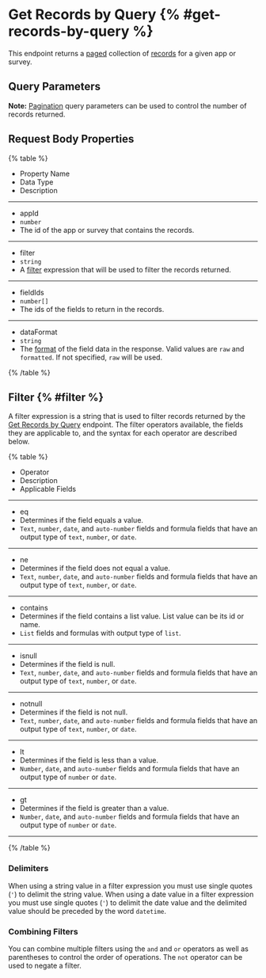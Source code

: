 # Get Records by Query {% #get-records-by-query %}

This endpoint returns a [paged](#pagination) collection of [records](#records) for a given app or survey.

## Query Parameters

**Note:** [Pagination](#pagination) query parameters can be used to control the number of records returned.

## Request Body Properties

{% table %}

- Property Name
- Data Type
- Description

---

- appId
- `number`
- The id of the app or survey that contains the records.

---

- filter
- `string`
- A [filter](#filter) expression that will be used to filter the records returned.

---

- fieldIds
- `number[]`
- The ids of the fields to return in the records.

---

- dataFormat
- `string`
- The [format](#data-format) of the field data in the response. Valid values are `raw` and `formatted`. If not specified, `raw` will be used.

{% /table %}

## Filter {% #filter %}

A filter expression is a string that is used to filter records returned by the [Get Records by Query](#get-records-by-query) endpoint. The filter operators available, the fields they are applicable to, and the syntax for each operator are described below.

{% table %}

- Operator
- Description
- Applicable Fields

---

- eq
- Determines if the field equals a value.
- `Text`, `number`, `date`, and `auto-number` fields and formula fields that have an output type of `text`, `number`, or `date`.

---

- ne
- Determines if the field does not equal a value.
- `Text`, `number`, `date`, and `auto-number` fields and formula fields that have an output type of `text`, `number`, or `date`.

---

- contains
- Determines if the field contains a list value. List value can be its id or name.
- `List` fields and formulas with output type of `list`.

---

- isnull
- Determines if the field is null.
- `Text`, `number`, `date`, and `auto-number` fields and formula fields that have an output type of `text`, `number`, or `date`.

---

- notnull
- Determines if the field is not null.
- `Text`, `number`, `date`, and `auto-number` fields and formula fields that have an output type of `text`, `number`, or `date`.

---

- lt
- Determines if the field is less than a value.
- `Number`, `date`, and `auto-number` fields and formula fields that have an output type of `number` or `date`.

---

- gt
- Determines if the field is greater than a value.
- `Number`, `date`, and `auto-number` fields and formula fields that have an output type of `number` or `date`.

---

{% /table %}

### Delimiters

When using a string value in a filter expression you must use single quotes (`'`) to delimit the string value. When using a date value in a filter expression you must use single quotes (`'`) to delimit the date value and the delimited value should be preceded by the word `datetime`.

### Combining Filters

You can combine multiple filters using the `and` and `or` operators as well as parentheses to control the order of operations. The `not` operator can be used to negate a filter.
